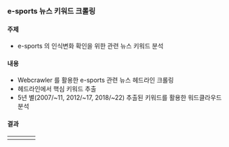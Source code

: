 ### e-sports 뉴스 키워드 크롤링

#### 주제
- e-sports 의 인식변화 확인을 위한 관련 뉴스 키워드 분석

#### 내용
- Webcrawler 를 활용한 e-sports 관련 뉴스 헤드라인 크롤링
- 헤드라인에서 핵심 키워드 추출
- 5년 별(2007/~11, 2012/~17, 2018/~22) 추출된 키워드를 활용한 워드클라우드 분석

#### 결과  

|||||
|--|--|--|--|
|||||

